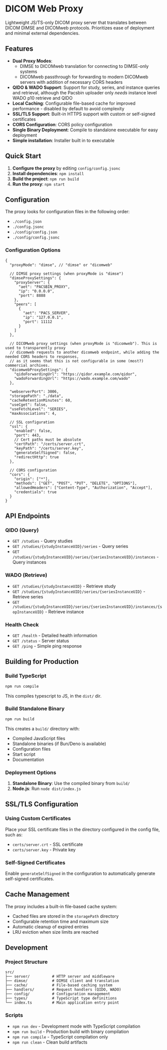 # DICOM Web Proxy

Lightweight JS/TS-only DICOM proxy server that translates between DICOM DIMSE and DICOMweb protocols. Prioritizes ease of deployment and minimal external dependencies.

## Features

- **Dual Proxy Modes**:
  - DIMSE to DICOMweb translation for connecting to DIMSE-only systems
  - DICOMweb passthrough for forwarding to modern DICOMweb servers with addition
    of necessary CORS headers
- **QIDO & WADO Support**: Support for study, series, and instance queries and
  retrieval, although the Pacsbin uploader only _needs_ instance level WADO p10 retrieve and QIDO
- **Local Caching**: Configurable file-based cache for improved performance -
  disabled by default to avoid complexity
- **SSL/TLS Support**: Built-in HTTPS support with custom or self-signed certificates
- **CORS Configuration**: CORS policy configuration
- **Single Binary Deployment**: Compile to standalone executable for easy deployment
- **Simple installation**: Installer built in to executable

## Quick Start

1. **Configure the proxy** by editing `config/config.jsonc`
2. **Install dependencies**: `npm install`
3. **Build the project**: `npm run build`
4. **Run the proxy**: `npm start`

## Configuration

The proxy looks for configuration files in the following order:

- `./config.json`
- `./config.jsonc`
- `./config/config.json`
- `./config/config.jsonc`

### Configuration Options

```jsonc
{
  "proxyMode": "dimse", // "dimse" or "dicomweb"

  // DIMSE proxy settings (when proxyMode is "dimse")
  "dimseProxySettings": {
    "proxyServer": {
      "aet": "PACSBIN_PROXY",
      "ip": "0.0.0.0",
      "port": 8888
    },
    "peers": [
      {
        "aet": "PACS_SERVER",
        "ip": "127.0.0.1",
        "port": 11112
      }
    ]
  },

  // DICOMweb proxy settings (when proxyMode is "dicomweb"). This is used to transparently proxy
  // dicomweb requests to another dicomweb endpoint, while adding the needed CORS headers to responses,
  // as it seems that this is not configurable in some (most?) commercial archives.
  "dicomwebProxySettings": {
    "qidoForwardingUrl": "https://qidor.example.com/qidor",
    "wadoForwardingUrl": "https://wado.example.com/wado"
  },

  "webserverPort": 3006,
  "storagePath": "./data",
  "cacheRetentionMinutes": 60,
  "useCget": false,
  "useFetchLevel": "SERIES",
  "maxAssociations": 4,

  // SSL configuration
  "ssl": {
    "enabled": false,
    "port": 443,
    // Cert paths must be absolute
    "certPath": "/certs/server.crt",
    "keyPath": "/certs/server.key",
    "generateSelfSigned": false,
    "redirectHttp": true
  },

  // CORS configuration
  "cors": {
    "origin": ["*"],
    "methods": ["GET", "POST", "PUT", "DELETE", "OPTIONS"],
    "allowedHeaders": ["Content-Type", "Authorization", "Accept"],
    "credentials": true
  }
}
```

## API Endpoints

### QIDO (Query)

- `GET /studies` - Query studies
- `GET /studies/{studyInstanceUID}/series` - Query series
- `GET /studies/{studyInstanceUID}/series/{seriesInstanceUID}/instances` - Query instances

### WADO (Retrieve)

- `GET /studies/{studyInstanceUID}` - Retrieve study
- `GET /studies/{studyInstanceUID}/series/{seriesInstanceUID}` - Retrieve series
- `GET /studies/{studyInstanceUID}/series/{seriesInstanceUID}/instances/{sopInstanceUID}` - Retrieve instance

### Health Check

- `GET /health` - Detailed health information
- `GET /status` - Server status
- `GET /ping` - Simple ping response

## Building for Production

### Build TypeScript

```bash
npm run compile
```

This compiles typescript to JS, in the `dist/` dir.

### Build Standalone Binary

```bash
npm run build
```

This creates a `build/` directory with:

- Compiled JavaScript files
- Standalone binaries (if Bun/Deno is available)
- Configuration files
- Start script
- Documentation

### Deployment Options

1. **Standalone Binary**: Use the compiled binary from `build/`
2. **Node.js**: Run `node dist/index.js`

## SSL/TLS Configuration

### Using Custom Certificates

Place your SSL certificate files in the directory configured in the config file,
such as:

- `certs/server.crt` - SSL certificate
- `certs/server.key` - Private key

### Self-Signed Certificates

Enable `generateSelfSigned` in the configuration to automatically generate self-signed certificates.

## Cache Management

The proxy includes a built-in file-based cache system:

- Cached files are stored in the `storagePath` directory
- Configurable retention time and maximum size
- Automatic cleanup of expired entries
- LRU eviction when size limits are reached

## Development

### Project Structure

```
src/
├── server/          # HTTP server and middleware
├── dimse/           # DIMSE client and translation
├── cache/           # File-based caching system
├── handlers/        # Request handlers (QIDO, WADO)
├── config/          # Configuration management
├── types/           # TypeScript type definitions
└── index.ts         # Main application entry point
```

### Scripts

- `npm run dev` - Development mode with TypeScript compilation
- `npm run build` - Production build with binary compilation
- `npm run compile` - TypeScript compilation only
- `npm run clean` - Clean build artifacts


